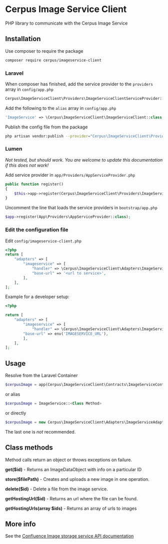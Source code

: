 # Cerpus Image Service Client

PHP library to communicate with the Cerpus Image Service


## Installation
Use composer to require the package
```bash
composer require cerpus/imageservice-client
```


### Laravel
When composer has finished, add the service provider to the `providers` array in `config/app.php`

```php
Cerpus\ImageServiceClient\Providers\ImageServiceClientServiceProvider::class,
```

Add the following to the `alias` array in `config/app.php`
```php
'ImageService' => \Cerpus\ImageServiceClient\ImageServiceClient::class,
```

Publish the config file from the package
```bash
php artisan vendor:publish --provider="Cerpus\ImageServiceClient\Providers\ImageServiceClientServiceProvider" --tag=config
```


### Lumen
*Not tested, but should work. You are welcome to update this documentation if this does not work!*

Add service provider in `app/Providers/AppServiceProvider.php`
```php
public function register()
{
    $this->app->register(Cerpus\ImageServiceClient\Providers\ImageServiceClientServiceProvider::class);
}

```

Uncomment the line that loads the service providers in `bootstrap/app.php`
```php
$app->register(App\Providers\AppServiceProvider::class);
```


### Edit the configuration file

Edit `config/imageservice-client.php`
```php
<?php
return [
    "adapters" => [
        "imageservice" => [
            "handler" => \Cerpus\ImageServiceClient\Adapters\ImageServiceAdapter::class,
            "base-url" => '<url to service>',
        ],
    ],
];
```

Example for a developer setup:
```php
<?php

return [
    "adapters" => [
        "imageservice" => [
            "handler" => \Cerpus\ImageServiceClient\Adapters\ImageServiceAdapter::class,
	    "base-url" => env('IMAGESERVICE_URL'),
        ],
    ],
];
```

## Usage
Resolve from the Laravel Container
```php
$cerpusImage = app(Cerpus\ImageServiceClient\Contracts\ImageServiceContract::class)
```
or alias
```php
$cerpusImage = ImageService::<Class Method>
```
or directly
```php
$cerpusImage = new Cerpus\ImageServiceClient\Adapters\ImageServiceAdapter(Client $client, $containerName);
```
The last one is _not_ recommended.

## Class methods
Method calls return an object or throws exceptions on failure. 

**get($id)** - Returns an ImageDataObject with info on a particular ID

**store($filePath)** - Creates and uploads a new image in one operation.

**delete($id)** - Delete a file from the image service.

**getHostingUrl($id)** - Returns an url where the file can be found.

**getHostingUrls(array $ids)** - Returns an array of urls to images

 ## More info
 See the [Confluence Image storage service API documentation](https://confluence.cerpus.com/pages/viewpage.action?pageId=38535277)


